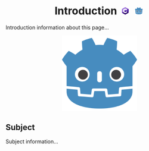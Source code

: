 <p align="center" width="100%">
    <h1 align="center"> Introduction <img id="header-img" src="assets/CsharpLogo_s.png" width="4%" style="padding: 0px 5px;"> <img id="header-img" src="assets/GodotLogo_s.png" width="4%" style="padding: 0px 5px;"></h1>
</p>

Introduction information about this page...

<p align="center" width="100%">
<img src="assets/GodotLogo.png" width="40%">
</p>

## Subject
Subject information...

